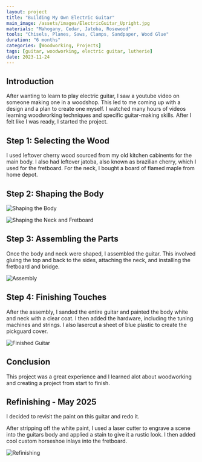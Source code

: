 ```yaml
---
layout: project
title: "Building My Own Electric Guitar"
main_image: /assets/images/ElectricGuitar_Upright.jpg
materials: "Mahogany, Cedar, Jatoba, Rosewood"
tools: "Chisels, Planes, Saws, Clamps, Sandpaper, Wood Glue"
duration: "6 months"
categories: [Woodworking, Projects]
tags: [guitar, woodworking, electric guitar, lutherie]
date: 2023-11-24
---
```


## Introduction

After wanting to learn to play electric guitar, I saw a youtube video on someone making one in a woodshop. This led to me coming up with a design and a plan to create one myself. I watched many hours of videos learning woodworking techniques and specific guitar-making skills. After I felt like I was ready, I started the project.

## Step 1: Selecting the Wood

I used leftover cherry wood sourced from my old kitchen cabinents for the main body. I also had leftover jatoba, also known as brazilian cherry, which I used for the fretboard. For the neck, I bought a board of flamed maple from home depot.


## Step 2: Shaping the Body

![Shaping the Body](/assets/images/electricBodyOnRouter.jpg)

![Shaping the Neck and Fretboard](/assets/images/electricNeckUnfinished.jpg)

## Step 3: Assembling the Parts

Once the body and neck were shaped, I assembled the guitar. This involved gluing the top and back to the sides, attaching the neck, and installing the fretboard and bridge.

![Assembly](/assets/images/electricUnfinished.jpg)


## Step 4: Finishing Touches

After the assembly, I sanded the entire guitar and painted the body white and neck with a clear coat. I then added the hardware, including the tuning machines and strings. I also lasercut a sheet of blue plastic to create the pickguard cover.

![Finished Guitar](/assets/images/electricAssembled.jpg)

## Conclusion

This project was a great experience and I learned alot about woodworking and creating a project from start to finish. 



## Refinishing - May 2025

I decided to revisit the paint on this guitar and redo it.

After stripping off the white paint, I used a laser cutter to engrave a scene into the guitars body and applied a stain to give it a rustic look.
I then added cool custom horseshoe inlays into the fretboard.

![Refinishing](/assets/images/GuitarRemake.JPG)